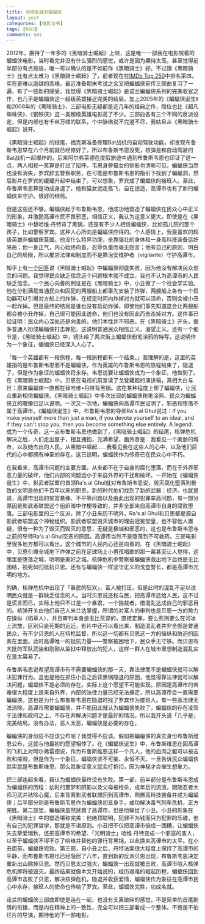 ```yaml
---
title: 功成名就的蝙蝠侠
layout: post
categories: [电影与书]
tags: [科幻]
comments: yes
---
```


2012年，期待了一年多的《黑暗骑士崛起》上映，这是唯一一部我在电影院看的蝙蝠侠电影，当时看完并没有什么强烈的感觉，或许是因为期待太高，甚至觉得前半部分有点拖沓，唯一可以确认的是不如前作《黑暗骑士》好。不过跟《黑暗骑士》比有点太难为《黑暗骑士崛起》了，前者现在在[IMDb Top 250](http://www.imdb.com/chart/top)中排名第四，实在是难以逾越的高峰。最近准备期末考试之余又把蝙蝠侠前传三部曲复习了一遍，有了一些新的感受。我觉得《黑暗骑士崛起》是诺兰蝙蝠侠系列的完美收官之作，也几乎是蝙蝠侠这一超级英雄接近完美的结局。加上2005年的《蝙蝠侠诞生》和2008年的《黑暗骑士》，三部电影无疑都是近几年的经典之作，段位也比《超凡蜘蛛侠》、《钢铁侠》这一类超级英雄电影高了不少。三部曲各有三个不同的反派设定，但是内部也有千丝万缕的联系，个中脉络说不完道不尽，我姑且从《黑暗骑士崛起》说开。 

《黑暗骑士崛起》的结尾，福克斯准备修理Bat战机的自动驾驶功能，却发现布鲁斯韦恩早在六个月前就已经修好了。所以布鲁斯韦恩没死，核弹是和自动驾驶的Bat战机一起爆炸的。后来阿尔弗莱德在度假旅途中遇到布鲁斯韦恩也印证了这一点，两人相视一笑算是打过了招呼，韦恩身旁猫女的侧影也清晰可见。蝙蝠侠当然也没有消失，罗宾辞去警察职务，在可能是布鲁斯韦恩的指引下找到了蝙蝠洞，然后影片在罗宾的缓缓升起中结束了。可以想象，罗宾成了蝙蝠侠的接班人。至此，布鲁斯韦恩算是功成身退了，他和猫女远走高飞，自在逍遥，高谭市也有了新的蝙蝠侠来守护。很好的结局。 

但是这些还不够。蝙蝠侠起于布鲁斯韦恩，他成功地塑造了蝙蝠侠在民众心中正义的形象，并激励高谭市民不畏邪恶，相信正义，我认为这意义更大。即使是在《黑暗骑士》中替哈维·丹特背了黑锅，还是有不少人相信蝙蝠侠，比如孤儿院的那个孩子，比如警察罗宾。这种人心所向是蝙蝠侠应得的。个人感情上，我最喜欢的超级英雄非蝙蝠侠莫属。他没什么特异功能，全靠强壮的身体和一身高科技装备惩奸除恶；他一身正气，内心始终向善，忍辱负重而毫无怨言；他有自己的原则，明白自己的局限，所以推崇法律和制度而不是靠治安维护者（vigilante）守护高谭市。 

知乎上有[一个回答](http://www.zhihu.com/question/20372671/answer/14930686)说《黑暗骑士崛起》中蝙蝠侠彻底失败，因为他没有解决民众信念的问题。我觉得民众缺乏信念这个问题根本就不成立，我也不认为高谭市的人民缺乏信念。一个民心向善的例证是在《黑暗骑士》中，小丑做了一个社会学实验。他在分别满载普通民众和囚犯的两艘船上都事先安装了炸弹，两艘船上各有一个启动器可以引爆对方船上的炸弹，在规定时间内炸掉对方就可以活命，否则会被小丑一起炸掉。但是最终的结局是谁也没有启动炸弹，即使他们事先知道这会让两艘船都会被小丑炸掉，自己很可能因此送命，他们也没有因此而去杀掉对方。这件事已经证明：民众内心深处还是向善的，他们本性并不邪恶。在《黑暗骑士》开头，很多普通人扮成蝙蝠侠打击罪犯，这说明普通民众相信正义，渴望正义。还有一个细节是，《黑暗骑士崛起》中，镜头给了两次街上蝙蝠侠粉笔涂鸦的特写，这说明作为一个象征，蝙蝠侠已经深入人心了。 

「每一个英雄都有一段旅程，每一段旅程都有一个结束。」我理解的是，这里的英雄指的是布鲁斯韦恩而不是蝙蝠侠，作为英雄的布鲁斯韦恩的旅程结束了，隐退了，但是作为象征的蝙蝠侠将永存。韦恩说要让蝙蝠侠成为一个象征，他做到了。在《黑暗骑士崛起》中，贝恩在电视机前宣读了戈登藏起的演讲稿，真相大白与世：原来蝙蝠侠一直都在替哈维•丹特背黑锅。这在某种程度上帮了蝙蝠侠，让民众重新相信蝙蝠侠。《黑暗骑士崛起》中多次出现的蝙蝠侠粉笔涂鸦、民众为蝙蝠侠立的雕像已足以说明。一次又一次地，蝙蝠侠向高谭市民证明了，邪恶和堕落不属于高谭市。《蝙蝠侠诞生》中，布鲁斯韦恩的导师Ra's al Ghul说过：If you make yourself more than just a man, if you devote yourself to an ideal, and if they can't stop you, then you become something else entirely. A legend. 成为一个传奇，这一点布鲁斯韦恩也做到了，《黑暗骑士崛起》的结尾，核弹危机解决之后，人们走出屋子，相互拥抱，充满希望，画外音是：我看见一个美丽的城市，以及她杰出的人民，从黑暗中崛起……我看见我在这些人的心中，以及他们后代的心中都拥有神圣的存在。这已说明，蝙蝠侠作为传奇已在民众心中不朽。 

在我看来，高谭市问题的主要方面，从来都不在于自身的腐化堕落，而在于外界邪恶力量的破坏，他们内部的问题远小于来自外界的干扰和破坏。一开始在《蝙蝠侠诞生》中，影武者联盟的首领Ra's al Ghul就对布鲁斯韦恩说，毁灭腐化堕落到极致的文明是他们千百年以来的职责，新的时代他们找到了新的武器：经济。也就是说，高谭市出现的贫富悬殊、不平等问题以及由此出现的犯罪率高问题，有一部分原因是影武者联盟这个组织暗中作梗导致的，并非全部来自高谭市自身的腐败堕落。三部电影里的三个反派，除了小丑来历不明外，Ra's al Ghul和贝恩都是源自影武者联盟这个神秘组织。影武者联盟毁灭城市的理由冠冕堂皇，也不容他人置疑，很有一种为了毁灭而毁灭的意思，无疑是极端和邪恶的，这也是布鲁斯韦恩与之前的导师Ra's al Ghul交恶的原因。高谭市当然不是堕落到不可救药，三部电影里很多地方都可以看出，这个城市的人民内心还是向善的。在《黑暗骑士崛起》中，贝恩引爆全城地下炸弹之前在足球场上小男孩唱歌的那一幕甚至让人觉得，这哪里是堕落之城，明明是美好之城。核弹危机中警察被蝙蝠侠救出地下后也是无比团结，视死如归抵抗贝恩。还有与蝙蝠侠一样坚守正义的戈登警长，都是高谭市光明的地方。 

的确，核弹危机中出现了「暴民的狂欢」，富人被打压，但是此时的混乱不足以说明民众就是一群缺乏信念的人。当时贝恩说还权与民，把高谭市还给人民，这不过是谎言而已，实际上他只不过是一个暴君，一个独裁者，借混乱达成自己的邪恶目的。核弹开关由他们自己人米兰达掌握，所谓的对富人的审判也是贝恩一方的势力在操纵（稻草人），并且审判本身是无比荒谬的，直接定罪，要么死刑要么在河冰上流放，区别只是死期的远近。影片中还可以看出来，制造混乱者并非全部是普通民众，有不少贝恩的人在持枪监督，所以这一切都有贝恩这一方的操纵和胁迫的因素在里面。此时高谭唯一的抵抗力量——警察被困地下，民众手无寸铁。而贝恩有大批的军队武装和刚刚从监狱中释放出的犯人，这样一群人在城市里想制造混乱实在是太容易了。

布鲁斯韦恩说希望高谭市有不需要蝙蝠侠的那一天，靠法律而不是蝙蝠侠就可以解决犯罪行为。这也是他在抓住小丑之后背黑锅隐退的原因，他觉得靠法律就可以解决问题，蝙蝠侠不是必须的存在。实际上这个愿望不可能实现。原因是高谭市的苦难很大程度上是来自外界，内部的法律力量已经无法搞定，所以高谭市会一直需要蝙蝠侠。这也是为什么布鲁斯韦恩在隐退时找了罗宾作为接班人。有一些恶法律无法消除，高谭市需要蝙蝠侠，并不能因此就认为蝙蝠侠失败了。蝙蝠侠的存在凌驾于法律和政府之上，不存在并解决问题才是最好的情况，所以我开头说「几乎是」完美结局。没有办法，恶人太恶，蝙蝠侠是必要的存在。

蝙蝠侠的身份应不应该公布呢？我觉得不应该。假如把蝙蝠侠的真实身份布鲁斯维恩公布，这就与他最初的愿望相悖了。在《蝙蝠侠诞生》中，布鲁斯维恩在回高谭的飞机上对阿尔弗雷德说，作为布鲁斯维恩这样一个凡人，他的血肉之躯可以被击败和摧毁，但是作为一个象征，蝙蝠侠坚不可摧、永恒不灭。一旦告诉民众蝙蝠侠其实就是布鲁斯维恩，那么其象征意义就会打折扣，因为神秘才会催生想象力。

把三部连起来看，我认为蝙蝠侠最终没有失败。第一部，前半部分是布鲁斯韦恩成为蝙蝠侠的历程：幼时的噩梦和阴影以及父母被枪杀，成年后的流浪，跟随忍者大师习武并祛除心魔，后来背离影武者联盟回到高谭市，购置高科技装备并成为蝙蝠侠；后半部分则是布鲁斯韦恩作为蝙蝠侠初显身手，成功解决毒气列车危机，正方完胜。第二部里，蝙蝠侠虽然拯救了高谭市，但是他输给了小丑。小丑的形象在《黑暗骑士》中的塑造堪称完美：他绝顶聪明，犯罪不为钱而只为犯罪的乐趣，他有自己的犯罪哲学，那就是不讲原则。小丑把不仅把高谭市搞成一团糟，让蝙蝠侠失去挚爱瑞秋，还把高谭市的希望、「光明骑士」哈维·丹特变成一个邪恶的废人，以至于蝙蝠侠不得不杀了哈维并替他的罪行背黑锅，以此换来高谭市的太平。在小丑面前，蝙蝠侠完败。第三部，自小丑之后，丹特法案很大程度上保持了高谭市的平静，而布鲁斯韦恩也已经隐居了八年，直到新的反派贝恩出现，布鲁斯韦恩决定重新出山除掉贝恩。然而贝恩太过强大，蝙蝠侠一出现就被击败，高谭市陷入核弹危机即将被毁灭。最终结果就像本文开始说的，经历艰难的崛起历程，蝙蝠侠回到高谭市击败了贝恩，解决核弹危机，隐退并收获爱情，蝙蝠侠作为象征在高谭市民心中永存，接班人的使命也传给了罗宾。至此，蝙蝠侠完胜，功成名就。

诺兰的蝙蝠侠三部曲即使是连在一起，也没有支离破碎的感觉，不是简单的首尾剧情的衔接，而是内在精神上的一致性，完全可以把三部看成一个整体。不愧是不拍烂片的导演，期待他的下一部电影。